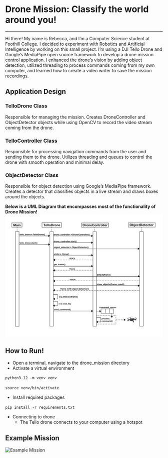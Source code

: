 # Drone Mission: Classify the world around you!

---
Hi there! My name is Rebecca, and I’m a Computer Science student at Foothill College. I decided to experiment with Robotics 
and Artificial Intelligence by working on this small project. I’m using a DJI Tello Drone and Google’s MediaPipe open source framework to develop a drone mission control application. I enhanced the drone’s vision by adding object detection, utilized threading to process commands coming 
from my own computer, and learned how to create a video writer to save the mission recordings. 

## Application Design

### TelloDrone Class
Responsible for managing the mission. Creates DroneController and ObjectDetector objects while using OpenCV to record the video stream coming from the drone.

### TelloController Class
Responsible for processing navigation commands from the user and sending them to the drone. Utilizes threading and queues to control the drone with smooth operation and minimal delay.  

### ObjectDetector Class
Responsible for object detection using Google’s MediaPipe framework. Creates a detector that classifies objects in a live stream and draws boxes around the objects. 

**Below is a UML Diagram that encompasses most of the functionality of Drone Mission!**
![UML Diagram](images/drone_UML.jpg)

## How to Run!

- Open a terminal, navigate to the drone_mission directory 
- Activate a virtual environment

```
python3.12 -m venv venv

source venv/bin/activate
```
- Install required packages

`pip install -r requirements.txt`

- Connecting to drone
  - The Tello drone connects to your computer using a hotspot

## Example Mission
![Example Mission](images/drone_mission.gif)
